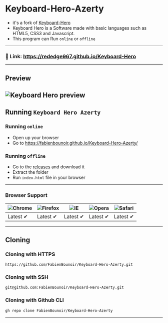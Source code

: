 # Keyboard-Hero-Azerty
- it's a fork of [Keyboard-Hero](https://github.com/RedEdge967/Keyboard-Hero)
- Keyboard Hero is a Software made with basic languages such as HTML5, CSS3 and Javascript.
- This program can Run `online` or `offline`
---
### 🔗 Link: https://rededge967.github.io/Keyboard-Hero
---
## Preview
![Keyboard Hero preview](https://media.discordapp.net/attachments/893984419143090176/942132397913309246/unknown.png)
---
## Running `Keyboard Hero Azerty`
### Running `online`
- Open up your browser
- Go to https://fabienbounoir.github.io/Keyboard-Hero-Azerty/
### Running `offline`
- Go to the [releases](https://github.com/FabienBounoir/Keyboard-Hero-Azerty/releases) and download it
- Extract the folder
- Run `index.html` file in your browser
---

### Browser Support
![Chrome](https://raw.githubusercontent.com/alrra/browser-logos/master/src/chrome/chrome_48x48.png) | ![Firefox](https://raw.githubusercontent.com/alrra/browser-logos/master/src/firefox/firefox_48x48.png) | ![IE](https://raw.githubusercontent.com/alrra/browser-logos/master/src/edge/edge_48x48.png) | ![Opera](https://raw.githubusercontent.com/alrra/browser-logos/master/src/opera/opera_48x48.png) | ![Safari](https://raw.githubusercontent.com/alrra/browser-logos/master/src/safari/safari_48x48.png)
--- | --- | --- | --- | --- |
Latest ✔ | Latest ✔ | Latest ✔ | Latest ✔ | Latest ✔ |
---
## Cloning
### Cloning with HTTPS
```
https://github.com/FabienBounoir/Keyboard-Hero-Azerty.git
```
### Cloning with SSH
```
git@github.com:FabienBounoir/Keyboard-Hero-Azerty.git
```
### Cloning with Github CLI
```
gh repo clone FabienBounoir/Keyboard-Hero-Azerty
```
---